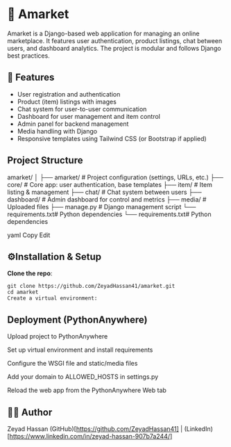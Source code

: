 # 🛒 Amarket

Amarket is a Django-based web application for managing an online marketplace. It features user authentication, product listings, chat between users, and dashboard analytics. The project is modular and follows Django best practices.

## 🚀 Features

- User registration and authentication
- Product (item) listings with images
- Chat system for user-to-user communication
- Dashboard for user management and item control
- Admin panel for backend management
- Media handling with Django
- Responsive templates using Tailwind CSS (or Bootstrap if applied)

## Project Structure
amarket/
│
├── amarket/ # Project configuration (settings, URLs, etc.)
├── core/ # Core app: user authentication, base templates
├── item/ # Item listing & management
├── chat/ # Chat system between users
├── dashboard/ # Admin dashboard for control and metrics
├── media/ # Uploaded files
├── manage.py # Django management script
└── requirements.txt# Python dependencies
└── requirements.txt# Python dependencies

yaml
Copy
Edit

## ⚙Installation & Setup
**Clone the repo**:
```
git clone https://github.com/ZeyadHassan41/amarket.git
cd amarket
Create a virtual environment:
```

## Deployment (PythonAnywhere)
Upload project to PythonAnywhere

Set up virtual environment and install requirements

Configure the WSGI file and static/media files

Add your domain to ALLOWED_HOSTS in settings.py

Reload the web app from the PythonAnywhere Web tab

## 🧑‍💻 Author
Zeyad Hassan
(GitHub)[https://github.com/ZeyadHassan41] | (LinkedIn)[https://www.linkedin.com/in/zeyad-hassan-907b7a244/]
